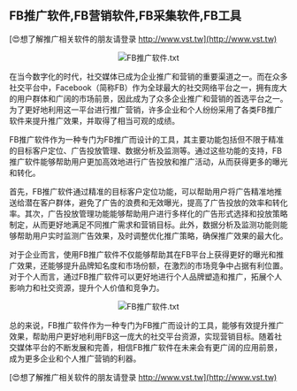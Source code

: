 ## **FB推广软件,FB营销软件,FB采集软件,FB工具**

[😍想了解推广相关软件的朋友请登录 http://www.vst.tw](http://www.vst.tw)

 <center><img src="https://vst.tw/MP4/tuiguang/png/1.png" alt="FB推广软件.txt"></center>

在当今数字化的时代，社交媒体已成为企业推广和营销的重要渠道之一。而在众多社交平台中，Facebook（简称FB）作为全球最大的社交网络平台之一，拥有庞大的用户群体和广阔的市场前景，因此成为了众多企业推广和营销的首选平台之一。为了更好地利用这一平台进行推广营销，许多企业和个人纷纷采用了各类FB推广软件来提升推广效果，并取得了相当可观的成绩。

FB推广软件作为一种专门为FB推广而设计的工具，其主要功能包括但不限于精准的目标客户定位、广告投放管理、数据分析及监测等。通过这些功能的支持，FB推广软件能够帮助用户更加高效地进行广告投放和推广活动，从而获得更多的曝光和转化。

首先，FB推广软件通过精准的目标客户定位功能，可以帮助用户将广告精准地推送给潜在客户群体，避免了广告的浪费和无效曝光，提高了广告投放的效率和转化率。其次，广告投放管理功能能够帮助用户进行多样化的广告形式选择和投放策略制定，从而更好地满足不同推广需求和营销目标。此外，数据分析及监测功能则能够帮助用户实时监测广告效果，及时调整优化推广策略，确保推广效果的最大化。

对于企业而言，使用FB推广软件不仅能够帮助其在FB平台上获得更好的曝光和推广效果，还能够提升品牌知名度和市场份额，在激烈的市场竞争中占据有利位置。对于个人而言，通过FB推广软件可以更好地进行个人品牌塑造和推广，拓展个人影响力和社交资源，提升个人价值和竞争力。

 <center><img src="https://vst.tw/MP4/tuiguang/png/4.png" alt="FB推广软件.txt"></center>

总的来说，FB推广软件作为一种专门为FB推广而设计的工具，能够有效提升推广效果，帮助用户更好地利用FB这一庞大的社交平台资源，实现营销目标。随着社交媒体平台的不断发展和完善，相信FB推广软件在未来会有更广阔的应用前景，成为更多企业和个人推广营销的利器。

[😍想了解推广相关软件的朋友请登录 http://www.vst.tw](http://www.vst.tw)



